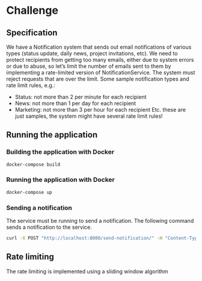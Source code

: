 # Challenge

## Specification
We have a Notification system that sends out email notifications of various types (status update, daily news, project invitations, etc). We need to protect recipients from getting too many emails, either due to system errors or due to abuse, so let’s limit the number of emails sent to them by implementing a rate-limited version of NotificationService.
The system must reject requests that are over the limit.
Some sample notification types and rate limit rules, e.g.:

- Status: not more than 2 per minute for each recipient
- News: not more than 1 per day for each recipient
- Marketing: not more than 3 per hour for each recipient
Etc. these are just samples, the system might have several rate limit rules!

## Running the application
### Building the application with Docker

```sh
docker-compose build

```

### Running the application with Docker

```sh
docker-compose up
```

### Sending a notification

The service must be running to send a notification. The following command sends a notification to the service.

```sh
curl -X POST "http://localhost:8000/send-notification/" -H "Content-Type: application/json" -d '{"notification_type": "status", "recipient": "user1@example.com", "message": "Status update 1"}'
```

## Rate limiting
The rate limiting is implemented using a sliding window algorithm